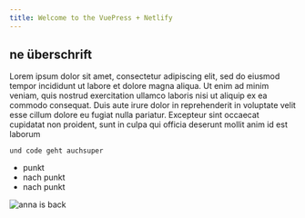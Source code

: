 ```yaml
---
title: Welcome to the VuePress + Netlify
---
```

## ne überschrift

Lorem ipsum dolor sit amet, consectetur adipiscing elit, sed do eiusmod tempor incididunt ut labore et dolore magna aliqua. Ut enim ad minim veniam, quis nostrud exercitation ullamco laboris nisi ut aliquip ex ea commodo consequat. Duis aute irure dolor in reprehenderit in voluptate velit esse cillum dolore eu fugiat nulla pariatur. Excepteur sint occaecat cupidatat non proident, sunt in culpa qui officia deserunt mollit anim id est laborum

```
und code geht auchsuper
```

* punkt 
* nach punkt
* nach punkt

![anna is back](/docs/.vuepress/dist/anna.jpg "schönes bild")
